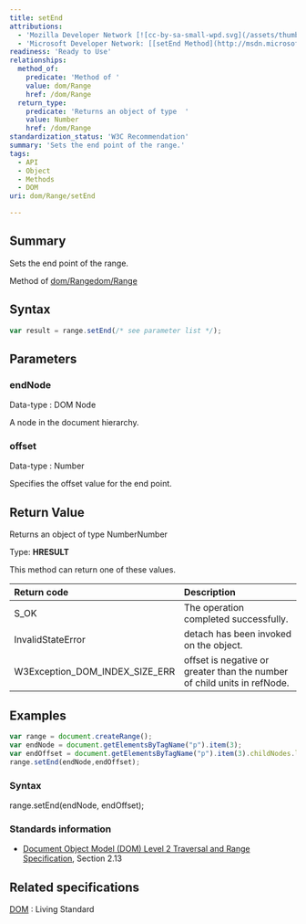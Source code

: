 ```yaml
---
title: setEnd
attributions:
  - 'Mozilla Developer Network [![cc-by-sa-small-wpd.svg](/assets/thumb/8/8c/cc-by-sa-small-wpd.svg/120px-cc-by-sa-small-wpd.svg.png)](http://creativecommons.org/licenses/by-sa/3.0/us/): [[Range.setEnd](https://developer.mozilla.org/en-US/docs/Web/API/Range.setEnd) Article]'
  - 'Microsoft Developer Network: [[setEnd Method](http://msdn.microsoft.com/en-us/library/ie/ff975448(v=vs.85).aspx) Article]'
readiness: 'Ready to Use'
relationships:
  method_of:
    predicate: 'Method of '
    value: dom/Range
    href: /dom/Range
  return_type:
    predicate: 'Returns an object of type  '
    value: Number
    href: /dom/Range
standardization_status: 'W3C Recommendation'
summary: 'Sets the end point of the range.'
tags:
  - API
  - Object
  - Methods
  - DOM
uri: dom/Range/setEnd

---
```

## <span>Summary</span>

Sets the end point of the range.

Method of [dom/Range](/dom/Range)[dom/Range](/dom/Range)

## <span>Syntax</span>

``` js
var result = range.setEnd(/* see parameter list */);
```

## <span>Parameters</span>

### <span>endNode</span>

 Data-type
:   DOM Node

 A node in the document hierarchy.

### <span>offset</span>

 Data-type
:   Number

 Specifies the offset value for the end point.

## <span>Return Value</span>

Returns an object of type NumberNumber

Type: **HRESULT**

This method can return one of these values.

|Return code|Description|
|:----------|:----------|
|S\_OK|The operation completed successfully.|
|InvalidStateError|detach has been invoked on the object.|
|W3Exception\_DOM\_INDEX\_SIZE\_ERR|offset is negative or greater than the number of child units in refNode.|

## <span>Examples</span>

``` js
var range = document.createRange();
var endNode = document.getElementsByTagName("p").item(3);
var endOffset = document.getElementsByTagName("p").item(3).childNodes.length;
range.setEnd(endNode,endOffset);
```

### <span>Syntax</span>

range.setEnd(endNode, endOffset);

### <span>Standards information</span>

-   [Document Object Model (DOM) Level 2 Traversal and Range Specification](http://go.microsoft.com/fwlink/p/?linkid=182712), Section 2.13

## <span>Related specifications</span>

[DOM](http://dom.spec.whatwg.org/#dom-range-setend)
:   Living Standard
